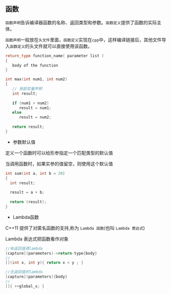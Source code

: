 ## 函数

`函数声明`告诉编译器函数的名称、返回类型和参数。`函数定义`提供了函数的实际主体。

`函数声明`一般放在`头文件`里面，`函数定义`实现在`cpp`中，这样编译链接后，其他文件导入`函数定义`的头文件就可以直接使用该函数。

```c++
return_type function_name( parameter list )
{
   body of the function
}
```

```c++
int max(int num1, int num2) 
{
   // 局部变量声明
   int result;
 
   if (num1 > num2)
      result = num1;
   else
      result = num2;
 
   return result; 
}
```

* 参数默认值

定义一个函数时可以给形参指定一个匹配类型的默认值

当调用函数时，如果实参的值留空，则使用这个默认值

```c++
int sum(int a, int b = 20)
{
  int result;
 
  result = a + b;
  
  return (result);
}
```

* Lambda函数

C++11 提供了对匿名函数的支持,称为 `Lambda 函数`(也叫 `Lambda 表达式`)

Lambda 表达式把函数看作对象

```c++
//有返回值得lambda
[capture](parameters)->return-type{body}
//
[](int x, int y){ return x < y ; }
```

```c++
//无返回值的lambda
[capture](parameters){body}
//
[]{ ++global_x; } 
```